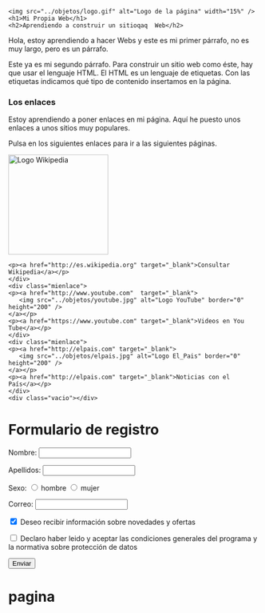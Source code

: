 <html>
  <head>
    <link rel="stylesheet" type="text/css" href="paso10_2.css" />
    <title>Mi Propia Web enlcaes </title>
  </head>
  <body>
  <div id="cabecera">
  
    <img src="../objetos/logo.gif" alt="Logo de la página" width="15%" />
    <h1>Mi Propia Web</h1>	
    <h2>Aprendiendo a construir un sitioqaq  Web</h2>
  </div>
  <div id="texto">
    <p>Hola, estoy aprendiendo a hacer Webs y este es mi primer párrafo, 
       no es muy largo, pero es un párrafo.</p>
    <p>Este ya es mi segundo párrafo. Para construir un sitio web como éste, 
       hay que usar el lenguaje HTML. El HTML es un lenguaje de etiquetas.
       Con las etiquetas indicamos qué tipo de contenido insertamos en la página.</p>
  </div>
  <div id="enlaces">
    <h3>Los enlaces</h3>
    <p>Estoy aprendiendo a poner enlaces en mi página. Aquí he puesto unos enlaces 
       a unos sitios muy populares.</p>
    <p>Pulsa en los siguientes enlaces para ir a las siguientes páginas.</p>
    <div class="mienlace">
    <p><a href="http://es.wikipedia.org" target="_blank">
       <img src="../objetos/wikipedia.jpg" alt="Logo Wikipedia" border="0" height="200" />
    </a></p>
	
    <p><a href="http://es.wikipedia.org" target="_blank">Consultar Wikipedia</a></p>
    </div>
    <div class="mienlace">
    <p><a href="http://www.youtube.com"  target="_blank">
       <img src="../objetos/youtube.jpg" alt="Logo YouTube" border="0" height="200" />
    </a></p>
    <p><a href="https://www.youtube.com" target="_blank">Videos en You Tube</a></p>
    </div>
    <div class="mienlace">
    <p><a href="http://elpais.com" target="_blank">
       <img src="../objetos/elpais.jpg" alt="Logo El_Pais" border="0" height="200" />
    </a></p>
    <p><a href="http://elpais.com" target="_blank">Noticias con el País</a></p>
    </div>
    <div class="vacio"></div>
  </div>
  
<h1>Formulario de registro</h1>

<form action="" method="get">
<p>
Nombre: <input type="text" name="nombre" maxlength="50" />
</p>

<p>
Apellidos: <input type="text" name="apellidos" maxlength="50" />
</p>

<p>
Sexo: <input type="radio" name="sexo" value="h" /> hombre <input type="radio" name="sexo" value="m" /> mujer
</p>

<p>
Correo: <input type="text" name="correo" maxlength="100" />
</p>

<p>
<input type="checkbox" name="info" checked="checked" /> Deseo recibir información 
sobre novedades y ofertas
</p>

<p>
<input type="checkbox" name="condiciones" /> Declaro haber leido y aceptar 
las condiciones generales del programa y la normativa sobre protección de datos
</p>

<p>
<input type="submit" value="Enviar" />
</p>
</form>
  </body>
</html>

# pagina
